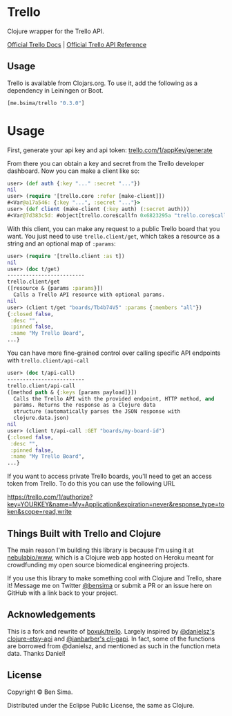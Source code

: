 # Trello

Clojure wrapper for the Trello API.

[Official Trello Docs](https://trello.com/docs/index.html) | [Official Trello API Reference](https://trello.com/docs/api/index.html)

## Usage

Trello is available from Clojars.org. To use it, add the following as a dependency in Leiningen or Boot.

```clojure
[me.bsima/trello "0.3.0"]
```

# Usage

First, generate your api key and api token: [trello.com/1/appKey/generate](https://trello.com/1/appKey/generate)

From there you can obtain a key and secret from the Trello developer dashboard. Now you can make a client like so:

```clojure
user> (def auth {:key "..." :secret "..."})
nil
user> (require '[trello.core :refer [make-client]])
#<Var@a17a546: {:key "...", :secret "..."}>
user> (def client (make-client (:key auth) (:secret auth)))
#<Var@7d383c5d: #object[trello.core$callfn 0x6823295a "trello.core$callfn@6823295a"]>
```

With this client, you can make any request to a public Trello board that you want. You just need to use `trello.client/get`, which takes a resource as a string and an optional map of `:params`:

```clojure
user> (require '[trello.client :as t])
nil
user> (doc t/get)
-------------------------
trello.client/get
([resource & {params :params}])
  Calls a Trello API resource with optional params.
nil
user> (client t/get "boards/Tb4b74V5" :params {:members "all"})
{:closed false,
 :desc "",
 :pinned false,
 :name "My Trello Board",
...}

```

You can have more fine-grained control over calling specific API endpoints with `trello.client/api-call`

```clojure
user> (doc t/api-call)
-------------------------
trello.client/api-call
([method path & {:keys [params payload]}])
  Calls the Trello API with the provided endpoint, HTTP method, and
  params. Returns the response as a Clojure data
  structure (automatically parses the JSON response with
  clojure.data.json)
nil
user> (client t/api-call :GET "boards/my-board-id")
{:closed false,
 :desc "",
 :pinned false,
 :name "My Trello Board",
...}

```

If you want to access private Trello boards, you'll need to get an access token from Trello. To do this you can use the following URL

https://trello.com/1/authorize?key=YOURKEY&name=My+Application&expiration=never&response_type=token&scope=read,write

## Things Built with Trello and Clojure

The main reason I'm building this library is because I'm using it at [nebulabio/www](https://github.com/nebulabio/www), which is a Clojure web app hosted on Heroku meant for crowdfunding my open source biomedical engineering projects.

If you use this library to make something cool with Clojure and Trello, share it! Message me on Twitter [@bensima](https://twitter.com/bensima) or submit a PR or an issue here on GitHub with a link back to your project.

## Acknowledgements

This is a fork and rewrite of [boxuk/trello](https://github.com/boxuk/trello). Largely inspired by [@danielsz's clojure-etsy-api](https://github.com/danielsz/etsy-clojure-api) and [@ianbarber's clj-gapi](https://github.com/ianbarber/clj-gapi). In fact, some of the functions are borrowed from @danielsz, and mentioned as such in the function meta data. Thanks Daniel!

## License

Copyright &copy; Ben Sima.

Distributed under the Eclipse Public License, the same as Clojure.
